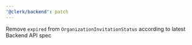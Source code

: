 ```yaml
---
'@clerk/backend': patch
---
```


Remove `expired` from `OrganizationInvitationStatus` according to latest Backend API spec

